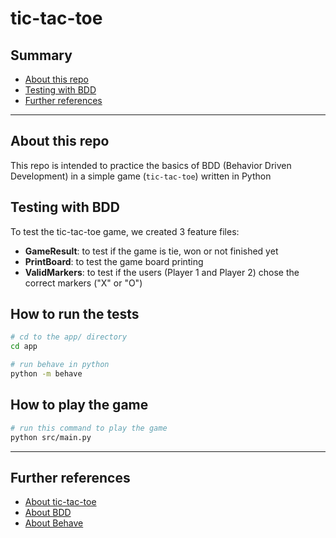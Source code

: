 # tic-tac-toe

## Summary
- [About this repo](#about-this-repo)
- [Testing with BDD](#testing-with-bdd)
- [Further references](#further-references)
___

## About this repo

This repo is intended to practice the basics of BDD (Behavior Driven Development) in a simple game (`tic-tac-toe`) written in Python

## Testing with BDD

To test the tic-tac-toe game, we created 3 feature files:
- **GameResult**: to test if the game is tie, won or not finished yet
- **PrintBoard**: to test the game board printing
- **ValidMarkers**: to test if the users (Player 1 and Player 2) chose the correct markers ("X" or "O")

## How to run the tests

```bash
# cd to the app/ directory
cd app
```

```bash
# run behave in python
python -m behave
```

## How to play the game


```bash
# run this command to play the game
python src/main.py
```
___

## Further references

- [About tic-tac-toe](https://en.wikipedia.org/wiki/Tic-tac-toe)
- [About BDD](https://cucumber.io/docs/bdd/)
- [About Behave](https://github.com/behave/behave)